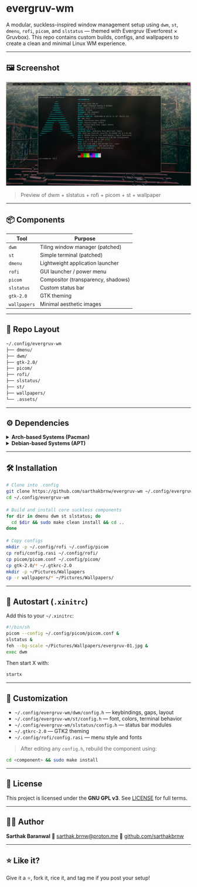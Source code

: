 # evergruv-wm

A modular, suckless-inspired window management setup using `dwm`, `st`, `dmenu`, `rofi`, `picom`, and `slstatus` — themed with Evergruv (Everforest × Gruvbox). This repo contains custom builds, configs, and wallpapers to create a clean and minimal Linux WM experience.

---

## 🖼️ Screenshot

![evergruv-wm screenshot](./assets/screenshot.png)

> Preview of dwm + slstatus + rofi + picom + st + wallpaper

---

## 📦 Components

| Tool       | Purpose                    |
|------------|----------------------------|
| `dwm`      | Tiling window manager (patched)  
| `st`       | Simple terminal (patched)  
| `dmenu`    | Lightweight application launcher  
| `rofi`     | GUI launcher / power menu  
| `picom`    | Compositor (transparency, shadows)  
| `slstatus` | Custom status bar  
| `gtk-2.0`  | GTK theming  
| `wallpapers` | Minimal aesthetic images  

---

## 📁 Repo Layout

```bash
~/.config/evergruv-wm
├── dmenu/
├── dwm/
├── gtk-2.0/
├── picom/
├── rofi/
├── slstatus/
├── st/
├── wallpapers/
└── .assets/
````

---

## ⚙️ Dependencies

<details>
<summary><strong>Arch-based Systems (Pacman)</strong></summary>

```bash
sudo pacman -S --needed base-devel libx11 libxft libxinerama \
  libxrandr libxrender libxext harfbuzz fontconfig \
  rofi picom feh xorg xorg-xinit
```

</details>

<details>
<summary><strong>Debian-based Systems (APT)</strong></summary>

```bash
sudo apt install build-essential libx11-dev libxft-dev libxinerama-dev \
  libxrandr-dev libxrender-dev libxext-dev libharfbuzz-dev \
  libfontconfig-dev rofi picom feh xinit xorg
```

</details>

---

## 🛠️ Installation

```bash
# Clone into .config
git clone https://github.com/sarthakbrnw/evergruv-wm ~/.config/evergruv-wm
cd ~/.config/evergruv-wm

# Build and install core suckless components
for dir in dmenu dwm st slstatus; do
  cd $dir && sudo make clean install && cd ..
done

# Copy configs
mkdir -p ~/.config/rofi ~/.config/picom
cp rofi/config.rasi ~/.config/rofi/
cp picom/picom.conf ~/.config/picom/
cp gtk-2.0/* ~/.gtkrc-2.0
mkdir -p ~/Pictures/Wallpapers
cp -r wallpapers/* ~/Pictures/Wallpapers/
```

---

## 🚀 Autostart (`.xinitrc`)

Add this to your `~/.xinitrc`:

```bash
#!/bin/sh
picom --config ~/.config/picom/picom.conf &
slstatus &
feh --bg-scale ~/Pictures/Wallpapers/evergruv-01.jpg &
exec dwm
```

Then start X with:

```bash
startx
```

---

## 🧠 Customization

* `~/.config/evergruv-wm/dwm/config.h` — keybindings, gaps, layout
* `~/.config/evergruv-wm/st/config.h` — font, colors, terminal behavior
* `~/.config/evergruv-wm/slstatus/config.h` — status bar modules
* `~/.gtkrc-2.0` — GTK2 theming
* `~/.config/rofi/config.rasi` — menu style and fonts

> After editing any `config.h`, rebuild the component using:

```bash
cd <component> && sudo make install
```

---

## 📄 License

This project is licensed under the **GNU GPL v3**. See [LICENSE](./LICENSE) for full terms.

---

## 🙋‍♂️ Author

**Sarthak Baranwal**
📧 [sarthak.brnw@proton.me](mailto:sarthak.brnw@proton.me)
🔗 [github.com/sarthakbrnw](https://github.com/sarthakbrnw)

---

## ⭐️ Like it?

Give it a ⭐, fork it, rice it, and tag me if you post your setup!

